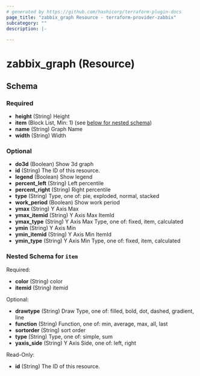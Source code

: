 ```yaml
---
# generated by https://github.com/hashicorp/terraform-plugin-docs
page_title: "zabbix_graph Resource - terraform-provider-zabbix"
subcategory: ""
description: |-
  
---
```


# zabbix_graph (Resource)





<!-- schema generated by tfplugindocs -->
## Schema

### Required

- **height** (String) Height
- **item** (Block List, Min: 1) (see [below for nested schema](#nestedblock--item))
- **name** (String) Graph Name
- **width** (String) Width

### Optional

- **do3d** (Boolean) Show 3d graph
- **id** (String) The ID of this resource.
- **legend** (Boolean) Show legend
- **percent_left** (String) Left percentile
- **percent_right** (String) Right percentile
- **type** (String) Type, one of: pie, exploded, normal, stacked
- **work_period** (Boolean) Show work period
- **ymax** (String) Y Axis Max
- **ymax_itemid** (String) Y Axis Max ItemId
- **ymax_type** (String) Y Axis Max Type, one of: fixed, item, calculated
- **ymin** (String) Y Axis Min
- **ymin_itemid** (String) Y Axis Min ItemId
- **ymin_type** (String) Y Axis Min Type, one of: fixed, item, calculated

<a id="nestedblock--item"></a>
### Nested Schema for `item`

Required:

- **color** (String) color
- **itemid** (String) itemid

Optional:

- **drawtype** (String) Draw Type, one of: filled, bold, dot, dashed, gradient, line
- **function** (String) Function, one of: min, average, max, all, last
- **sortorder** (String) sort order
- **type** (String) Type, one of: simple, sum
- **yaxis_side** (String) Y Axis Side, one of: left, right

Read-Only:

- **id** (String) The ID of this resource.


